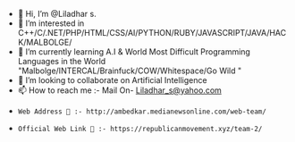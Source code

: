- 👋 Hi, I’m @Liladhar s.
- 👀 I’m interested in C++/C/.NET/PHP/HTML/CSS/AI/PYTHON/RUBY/JAVASCRIPT/JAVA/HACK/MALBOLGE/
- 🌱 I’m currently learning A.I & World Most Difficult Programming Languages in the World    "Malbolge/INTERCAL/Brainfuck/COW/Whitespace/Go Wild "
- 💞️ I’m looking to collaborate on Artificial Intelligence
- 📫 How to reach me :- Mail On- Liladhar_s@yahoo.com
-     Web Address 🔗 :- http://ambedkar.medianewsonline.com/web-team/
-     Official Web Link 🔗 :- https://republicanmovement.xyz/team-2/
<!---
Liladhar-s/Liladhar-s is a ✨ special ✨ repository because its `README.md` (this file) appears on your GitHub profile.
You can click the Preview link to take a look at your changes.
--->
